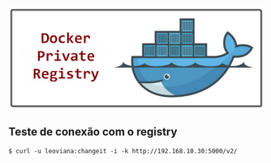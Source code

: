 <p align="center">
  <img alt="Registry" src="../../data/docker-private-registry.png">
</p>

## Teste de conexão com o registry
```console
$ curl -u leoviana:changeit -i -k http://192.168.10.30:5000/v2/
```
